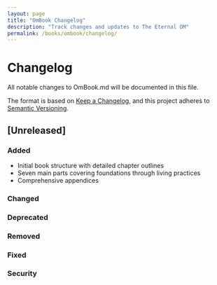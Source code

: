 ```yaml
---
layout: page
title: "OmBook Changelog"
description: "Track changes and updates to The Eternal OM"
permalink: /books/ombook/changelog/
---
```


# Changelog

All notable changes to OmBook.md will be documented in this file.

The format is based on [Keep a Changelog](https://keepachangelog.com/en/1.0.0/),
and this project adheres to [Semantic Versioning](https://semver.org/spec/v2.0.0.html).

## [Unreleased]

### Added
- Initial book structure with detailed chapter outlines
- Seven main parts covering foundations through living practices
- Comprehensive appendices

### Changed

### Deprecated

### Removed

### Fixed

### Security 